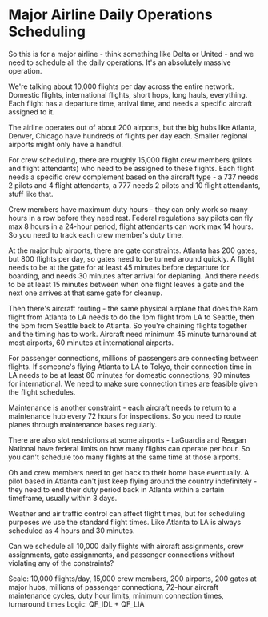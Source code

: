 # Major Airline Daily Operations Scheduling

So this is for a major airline - think something like Delta or United - and we need to schedule all the daily operations. It's an absolutely massive operation.

We're talking about 10,000 flights per day across the entire network. Domestic flights, international flights, short hops, long hauls, everything. Each flight has a departure time, arrival time, and needs a specific aircraft assigned to it.

The airline operates out of about 200 airports, but the big hubs like Atlanta, Denver, Chicago have hundreds of flights per day each. Smaller regional airports might only have a handful.

For crew scheduling, there are roughly 15,000 flight crew members (pilots and flight attendants) who need to be assigned to these flights. Each flight needs a specific crew complement based on the aircraft type - a 737 needs 2 pilots and 4 flight attendants, a 777 needs 2 pilots and 10 flight attendants, stuff like that.

Crew members have maximum duty hours - they can only work so many hours in a row before they need rest. Federal regulations say pilots can fly max 8 hours in a 24-hour period, flight attendants can work max 14 hours. So you need to track each crew member's duty time.

At the major hub airports, there are gate constraints. Atlanta has 200 gates, but 800 flights per day, so gates need to be turned around quickly. A flight needs to be at the gate for at least 45 minutes before departure for boarding, and needs 30 minutes after arrival for deplaning. And there needs to be at least 15 minutes between when one flight leaves a gate and the next one arrives at that same gate for cleanup.

Then there's aircraft routing - the same physical airplane that does the 8am flight from Atlanta to LA needs to do the 1pm flight from LA to Seattle, then the 5pm from Seattle back to Atlanta. So you're chaining flights together and the timing has to work. Aircraft need minimum 45 minute turnaround at most airports, 60 minutes at international airports.

For passenger connections, millions of passengers are connecting between flights. If someone's flying Atlanta to LA to Tokyo, their connection time in LA needs to be at least 60 minutes for domestic connections, 90 minutes for international. We need to make sure connection times are feasible given the flight schedules.

Maintenance is another constraint - each aircraft needs to return to a maintenance hub every 72 hours for inspections. So you need to route planes through maintenance bases regularly.

There are also slot restrictions at some airports - LaGuardia and Reagan National have federal limits on how many flights can operate per hour. So you can't schedule too many flights at the same time at those airports.

Oh and crew members need to get back to their home base eventually. A pilot based in Atlanta can't just keep flying around the country indefinitely - they need to end their duty period back in Atlanta within a certain timeframe, usually within 3 days.

Weather and air traffic control can affect flight times, but for scheduling purposes we use the standard flight times. Like Atlanta to LA is always scheduled as 4 hours and 30 minutes.

Can we schedule all 10,000 daily flights with aircraft assignments, crew assignments, gate assignments, and passenger connections without violating any of the constraints?

Scale: 10,000 flights/day, 15,000 crew members, 200 airports, 200 gates at major hubs, millions of passenger connections, 72-hour aircraft maintenance cycles, duty hour limits, minimum connection times, turnaround times
Logic: QF_IDL + QF_LIA
